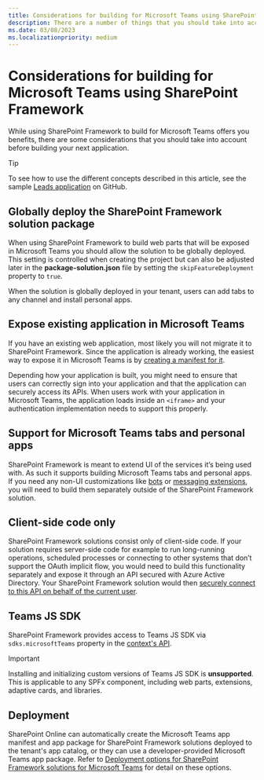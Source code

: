 ```yaml
---
title: Considerations for building for Microsoft Teams using SharePoint Framework
description: There are a number of things that you should take into account when building for Microsoft Teams using SharePoint Framework
ms.date: 03/08/2023
ms.localizationpriority: medium
---
```


# Considerations for building for Microsoft Teams using SharePoint Framework

While using SharePoint Framework to build for Microsoft Teams offers you benefits, there are some considerations that you should take into account before building your next application.

> [!TIP]
> To see how to use the different concepts described in this article, see the sample [Leads application](https://github.com/pnp/sp-dev-solutions/tree/master/solutions/LeadsLOBSolution) on GitHub.

## Globally deploy the SharePoint Framework solution package

When using SharePoint Framework to build web parts that will be exposed in Microsoft Teams you should allow the solution to be globally deployed. This setting is controlled when creating the project but can also be adjusted later in the **package-solution.json** file by setting the `skipFeatureDeployment` property to `true`.

When the solution is globally deployed in your tenant, users can add tabs to any channel and install personal apps.

## Expose existing application in Microsoft Teams

If you have an existing web application, most likely you will not migrate it to SharePoint Framework. Since the application is already working, the easiest way to expose it in Microsoft Teams is by [creating a manifest for it](/microsoftteams/platform/tabs/what-are-tabs).

Depending how your application is built, you might need to ensure that users can correctly sign into your application and that the application can securely access its APIs. When users work with your application in Microsoft Teams, the application loads inside an `<iframe>` and your authentication implementation needs to support this properly.

## Support for Microsoft Teams tabs and personal apps

SharePoint Framework is meant to extend UI of the services it’s being used with. As such it supports building Microsoft Teams tabs and personal apps. If you need any non-UI customizations like [bots](/microsoftteams/platform/bots/what-are-bots) or [messaging extensions](/microsoftteams/platform/messaging-extensions/what-are-messaging-extensions), you will need to build them separately outside of the SharePoint Framework solution.

## Client-side code only

SharePoint Framework solutions consist only of client-side code. If your solution requires server-side code for example to run long-running operations, scheduled processes or connecting to other systems that don’t support the OAuth implicit flow, you would need to build this functionality separately and expose it through an API secured with Azure Active Directory. Your SharePoint Framework solution would then [securely connect to this API on behalf of the current user](use-aadhttpclient.md).

## Teams JS SDK

SharePoint Framework provides access to Teams JS SDK via `sdks.microsoftTeams` property in the [context's API](/javascript/api/sp-webpart-base/webpartcontext#@microsoft-sp-webpart-base-webpartcontext-sdks-member).
> [!IMPORTANT]
> Installing and initializing custom versions of Teams JS SDK is **unsupported**. This is applicable to any SPFx component, including web parts, extensions, adaptive cards, and libraries.

## Deployment

SharePoint Online can automatically create the Microsoft Teams app manifest and app package for SharePoint Framework solutions deployed to the tenant's app catalog, or they can use a developer-provided Microsoft Teams app package. Refer to [Deployment options for SharePoint Framework solutions for Microsoft Teams](deployment-spfx-teams-solutions.md) for detail on these options.
